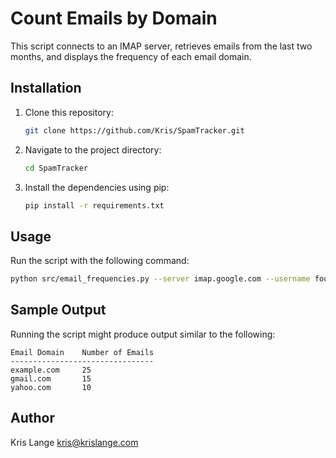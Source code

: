 # Count Emails by Domain

This script connects to an IMAP server, retrieves emails from the last two months, and displays the frequency of each email domain.

## Installation

1. Clone this repository:

   ```bash
   git clone https://github.com/Kris/SpamTracker.git
   ```

2. Navigate to the project directory:

   ```bash
   cd SpamTracker
   ```

3. Install the dependencies using pip:

   ```bash
   pip install -r requirements.txt
   ```

## Usage

Run the script with the following command:

```bash
python src/email_frequencies.py --server imap.google.com --username foo@gmail.com
```

## Sample Output

Running the script might produce output similar to the following:

```
Email Domain    Number of Emails
--------------------------------
example.com     25
gmail.com       15
yahoo.com       10
```

## Author

Kris Lange
kris@krislange.com